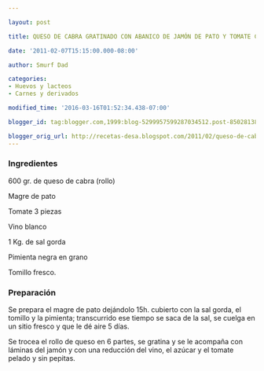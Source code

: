 ```yaml
---

layout: post

title: QUESO DE CABRA GRATINADO CON ABANICO DE JAMÓN DE PATO Y TOMATE CONFITADO

date: '2011-02-07T15:15:00.000-08:00'

author: Smurf Dad

categories:
- Huevos y lacteos
- Carnes y derivados

modified_time: '2016-03-16T01:52:34.438-07:00'

blogger_id: tag:blogger.com,1999:blog-5299957599287034512.post-8502813872954839064

blogger_orig_url: http://recetas-desa.blogspot.com/2011/02/queso-de-cabra-gratinado-con-abanico-de.html
---
```


<h3>Ingredientes</h3>

600 gr. de queso de cabra (rollo)

Magre de pato

Tomate 3 piezas

Vino blanco

1 Kg. de sal gorda

Pimienta negra en grano

Tomillo fresco.

<h3>Preparación</h3>

Se prepara el magre de pato dejándolo 15h. cubierto con la sal gorda, el tomillo y la pimienta; transcurrido ese tiempo se saca de la sal, se cuelga en un sitio fresco y que le dé aire 5 días.

Se trocea el rollo de queso en 6 partes, se gratina y se le acompaña con láminas del jamón y con una reducción del vino, el azúcar y el tomate pelado y sin pepitas.